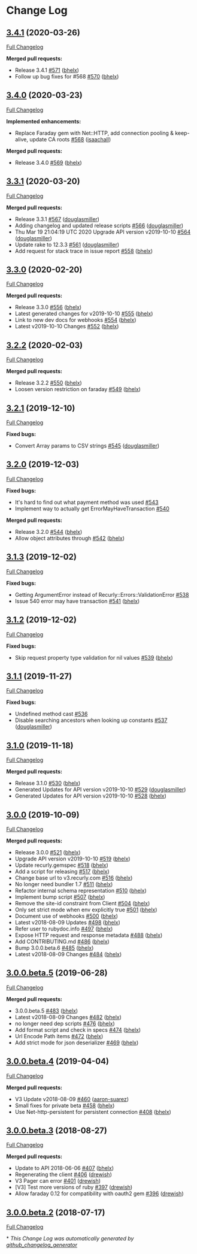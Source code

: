 # Change Log

## [3.4.1](https://github.com/recurly/recurly-client-ruby/tree/3.4.1) (2020-03-26)
[Full Changelog](https://github.com/recurly/recurly-client-ruby/compare/3.4.0...3.4.1)

**Merged pull requests:**

- Release 3.4.1 [\#571](https://github.com/recurly/recurly-client-ruby/pull/571) ([bhelx](https://github.com/bhelx))
- Follow up bug fixes for \#568 [\#570](https://github.com/recurly/recurly-client-ruby/pull/570) ([bhelx](https://github.com/bhelx))

## [3.4.0](https://github.com/recurly/recurly-client-ruby/tree/3.4.0) (2020-03-23)
[Full Changelog](https://github.com/recurly/recurly-client-ruby/compare/3.3.1...3.4.0)

**Implemented enhancements:**

- Replace Faraday gem with Net::HTTP, add connection pooling & keep-alive, update CA roots [\#568](https://github.com/recurly/recurly-client-ruby/pull/568) ([isaachall](https://github.com/isaachall))

**Merged pull requests:**

- Release 3.4.0 [\#569](https://github.com/recurly/recurly-client-ruby/pull/569) ([bhelx](https://github.com/bhelx))

## [3.3.1](https://github.com/recurly/recurly-client-ruby/tree/3.3.1) (2020-03-20)
[Full Changelog](https://github.com/recurly/recurly-client-ruby/compare/3.3.0...3.3.1)

**Merged pull requests:**

- Release 3.3.1 [\#567](https://github.com/recurly/recurly-client-ruby/pull/567) ([douglasmiller](https://github.com/douglasmiller))
- Adding changelog and updated release scripts [\#566](https://github.com/recurly/recurly-client-ruby/pull/566) ([douglasmiller](https://github.com/douglasmiller))
- Thu Mar 19 21:04:19 UTC 2020 Upgrade API version v2019-10-10 [\#564](https://github.com/recurly/recurly-client-ruby/pull/564) ([douglasmiller](https://github.com/douglasmiller))
- Update rake to 12.3.3 [\#561](https://github.com/recurly/recurly-client-ruby/pull/561) ([douglasmiller](https://github.com/douglasmiller))
- Add request for stack trace in issue report [\#558](https://github.com/recurly/recurly-client-ruby/pull/558) ([bhelx](https://github.com/bhelx))

## [3.3.0](https://github.com/recurly/recurly-client-ruby/tree/3.3.0) (2020-02-20)
[Full Changelog](https://github.com/recurly/recurly-client-ruby/compare/3.2.2...3.3.0)

**Merged pull requests:**

- Release 3.3.0 [\#556](https://github.com/recurly/recurly-client-ruby/pull/556) ([bhelx](https://github.com/bhelx))
- Latest generated changes for v2019-10-10 [\#555](https://github.com/recurly/recurly-client-ruby/pull/555) ([bhelx](https://github.com/bhelx))
- Link to new dev docs for webhooks [\#554](https://github.com/recurly/recurly-client-ruby/pull/554) ([bhelx](https://github.com/bhelx))
- Latest v2019-10-10 Changes [\#552](https://github.com/recurly/recurly-client-ruby/pull/552) ([bhelx](https://github.com/bhelx))

## [3.2.2](https://github.com/recurly/recurly-client-ruby/tree/3.2.2) (2020-02-03)
[Full Changelog](https://github.com/recurly/recurly-client-ruby/compare/3.2.1...3.2.2)

**Merged pull requests:**

- Release 3.2.2 [\#550](https://github.com/recurly/recurly-client-ruby/pull/550) ([bhelx](https://github.com/bhelx))
- Loosen version restriction on faraday [\#549](https://github.com/recurly/recurly-client-ruby/pull/549) ([bhelx](https://github.com/bhelx))

## [3.2.1](https://github.com/recurly/recurly-client-ruby/tree/3.2.1) (2019-12-10)
[Full Changelog](https://github.com/recurly/recurly-client-ruby/compare/3.2.0...3.2.1)

**Fixed bugs:**

- Convert Array params to CSV strings [\#545](https://github.com/recurly/recurly-client-ruby/pull/545) ([douglasmiller](https://github.com/douglasmiller))

## [3.2.0](https://github.com/recurly/recurly-client-ruby/tree/3.2.0) (2019-12-03)
[Full Changelog](https://github.com/recurly/recurly-client-ruby/compare/3.1.3...3.2.0)

**Fixed bugs:**

- It's hard to find out what payment method was used [\#543](https://github.com/recurly/recurly-client-ruby/issues/543)
- Implement way to actually get ErrorMayHaveTransaction [\#540](https://github.com/recurly/recurly-client-ruby/issues/540)

**Merged pull requests:**

- Release 3.2.0 [\#544](https://github.com/recurly/recurly-client-ruby/pull/544) ([bhelx](https://github.com/bhelx))
- Allow object attributes through [\#542](https://github.com/recurly/recurly-client-ruby/pull/542) ([bhelx](https://github.com/bhelx))

## [3.1.3](https://github.com/recurly/recurly-client-ruby/tree/3.1.3) (2019-12-02)
[Full Changelog](https://github.com/recurly/recurly-client-ruby/compare/3.1.2...3.1.3)

**Fixed bugs:**

- Getting ArgumentError instead of Recurly::Errors::ValidationError [\#538](https://github.com/recurly/recurly-client-ruby/issues/538)
- Issue 540 error may have transaction [\#541](https://github.com/recurly/recurly-client-ruby/pull/541) ([bhelx](https://github.com/bhelx))

## [3.1.2](https://github.com/recurly/recurly-client-ruby/tree/3.1.2) (2019-12-02)
[Full Changelog](https://github.com/recurly/recurly-client-ruby/compare/3.1.1...3.1.2)

**Fixed bugs:**

- Skip request property type validation for nil values [\#539](https://github.com/recurly/recurly-client-ruby/pull/539) ([bhelx](https://github.com/bhelx))

## [3.1.1](https://github.com/recurly/recurly-client-ruby/tree/3.1.1) (2019-11-27)
[Full Changelog](https://github.com/recurly/recurly-client-ruby/compare/3.1.0...3.1.1)

**Fixed bugs:**

- Undefined method cast [\#536](https://github.com/recurly/recurly-client-ruby/issues/536)
- Disable searching ancestors when looking up constants [\#537](https://github.com/recurly/recurly-client-ruby/pull/537) ([douglasmiller](https://github.com/douglasmiller))

## [3.1.0](https://github.com/recurly/recurly-client-ruby/tree/3.1.0) (2019-11-18)
[Full Changelog](https://github.com/recurly/recurly-client-ruby/compare/3.0.0...3.1.0)

**Merged pull requests:**

- Release 3.1.0 [\#530](https://github.com/recurly/recurly-client-ruby/pull/530) ([bhelx](https://github.com/bhelx))
- Generated Updates for API version v2019-10-10 [\#529](https://github.com/recurly/recurly-client-ruby/pull/529) ([douglasmiller](https://github.com/douglasmiller))
- Generated Updates for API version v2019-10-10 [\#528](https://github.com/recurly/recurly-client-ruby/pull/528) ([bhelx](https://github.com/bhelx))

## [3.0.0](https://github.com/recurly/recurly-client-ruby/tree/3.0.0) (2019-10-09)
[Full Changelog](https://github.com/recurly/recurly-client-ruby/compare/3.0.0.beta.5...3.0.0)

**Merged pull requests:**

- Release 3.0.0 [\#521](https://github.com/recurly/recurly-client-ruby/pull/521) ([bhelx](https://github.com/bhelx))
- Upgrade API version v2019-10-10 [\#519](https://github.com/recurly/recurly-client-ruby/pull/519) ([bhelx](https://github.com/bhelx))
- Update recurly.gemspec [\#518](https://github.com/recurly/recurly-client-ruby/pull/518) ([bhelx](https://github.com/bhelx))
- Add a script for releasing [\#517](https://github.com/recurly/recurly-client-ruby/pull/517) ([bhelx](https://github.com/bhelx))
- Change base url to v3.recurly.com [\#516](https://github.com/recurly/recurly-client-ruby/pull/516) ([bhelx](https://github.com/bhelx))
- No longer need bundler 1.7 [\#511](https://github.com/recurly/recurly-client-ruby/pull/511) ([bhelx](https://github.com/bhelx))
- Refactor internal schema representation [\#510](https://github.com/recurly/recurly-client-ruby/pull/510) ([bhelx](https://github.com/bhelx))
- Implement bump script [\#507](https://github.com/recurly/recurly-client-ruby/pull/507) ([bhelx](https://github.com/bhelx))
- Remove the site-id constraint from Client [\#504](https://github.com/recurly/recurly-client-ruby/pull/504) ([bhelx](https://github.com/bhelx))
- Only set strict mode when env explicitly true [\#501](https://github.com/recurly/recurly-client-ruby/pull/501) ([bhelx](https://github.com/bhelx))
- Document use of webhooks [\#500](https://github.com/recurly/recurly-client-ruby/pull/500) ([bhelx](https://github.com/bhelx))
- Latest v2018-08-09 Updates [\#498](https://github.com/recurly/recurly-client-ruby/pull/498) ([bhelx](https://github.com/bhelx))
- Refer user to rubydoc.info [\#497](https://github.com/recurly/recurly-client-ruby/pull/497) ([bhelx](https://github.com/bhelx))
- Expose HTTP request and response metadata [\#488](https://github.com/recurly/recurly-client-ruby/pull/488) ([bhelx](https://github.com/bhelx))
- Add CONTRIBUTING.md [\#486](https://github.com/recurly/recurly-client-ruby/pull/486) ([bhelx](https://github.com/bhelx))
- Bump 3.0.0.beta.6 [\#485](https://github.com/recurly/recurly-client-ruby/pull/485) ([bhelx](https://github.com/bhelx))
-  Latest v2018-08-09 Changes [\#484](https://github.com/recurly/recurly-client-ruby/pull/484) ([bhelx](https://github.com/bhelx))

## [3.0.0.beta.5](https://github.com/recurly/recurly-client-ruby/tree/3.0.0.beta.5) (2019-06-28)
[Full Changelog](https://github.com/recurly/recurly-client-ruby/compare/3.0.0.beta.4...3.0.0.beta.5)

**Merged pull requests:**

- 3.0.0.beta.5 [\#483](https://github.com/recurly/recurly-client-ruby/pull/483) ([bhelx](https://github.com/bhelx))
- Latest v2018-08-09 Changes [\#482](https://github.com/recurly/recurly-client-ruby/pull/482) ([bhelx](https://github.com/bhelx))
- no longer need dep scripts [\#476](https://github.com/recurly/recurly-client-ruby/pull/476) ([bhelx](https://github.com/bhelx))
- Add format script and check in specs [\#474](https://github.com/recurly/recurly-client-ruby/pull/474) ([bhelx](https://github.com/bhelx))
- Url Encode Path items [\#472](https://github.com/recurly/recurly-client-ruby/pull/472) ([bhelx](https://github.com/bhelx))
- Add strict mode for json deserializer [\#469](https://github.com/recurly/recurly-client-ruby/pull/469) ([bhelx](https://github.com/bhelx))

## [3.0.0.beta.4](https://github.com/recurly/recurly-client-ruby/tree/3.0.0.beta.4) (2019-04-04)
[Full Changelog](https://github.com/recurly/recurly-client-ruby/compare/3.0.0.beta.3...3.0.0.beta.4)

**Merged pull requests:**

- V3 Update v2018-08-09 [\#460](https://github.com/recurly/recurly-client-ruby/pull/460) ([aaron-suarez](https://github.com/aaron-suarez))
- Small fixes for private beta [\#458](https://github.com/recurly/recurly-client-ruby/pull/458) ([bhelx](https://github.com/bhelx))
- Use Net-http-persistent for persistent connection [\#408](https://github.com/recurly/recurly-client-ruby/pull/408) ([bhelx](https://github.com/bhelx))

## [3.0.0.beta.3](https://github.com/recurly/recurly-client-ruby/tree/3.0.0.beta.3) (2018-08-27)
[Full Changelog](https://github.com/recurly/recurly-client-ruby/compare/3.0.0.beta.2...3.0.0.beta.3)

**Merged pull requests:**

- Update to API 2018-06-06 [\#407](https://github.com/recurly/recurly-client-ruby/pull/407) ([bhelx](https://github.com/bhelx))
- Regenerating the client [\#406](https://github.com/recurly/recurly-client-ruby/pull/406) ([drewish](https://github.com/drewish))
- V3 Pager can error [\#401](https://github.com/recurly/recurly-client-ruby/pull/401) ([drewish](https://github.com/drewish))
- \[V3\] Test more versions of ruby [\#397](https://github.com/recurly/recurly-client-ruby/pull/397) ([drewish](https://github.com/drewish))
- Allow faraday 0.12 for compatibility with oauth2 gem [\#396](https://github.com/recurly/recurly-client-ruby/pull/396) ([drewish](https://github.com/drewish))

## [3.0.0.beta.2](https://github.com/recurly/recurly-client-ruby/tree/3.0.0.beta.2) (2018-07-17)
[Full Changelog](https://github.com/recurly/recurly-client-ruby/compare/3.0.0.beta.1...3.0.0.beta.2)



\* *This Change Log was automatically generated by [github_changelog_generator](https://github.com/skywinder/Github-Changelog-Generator)*